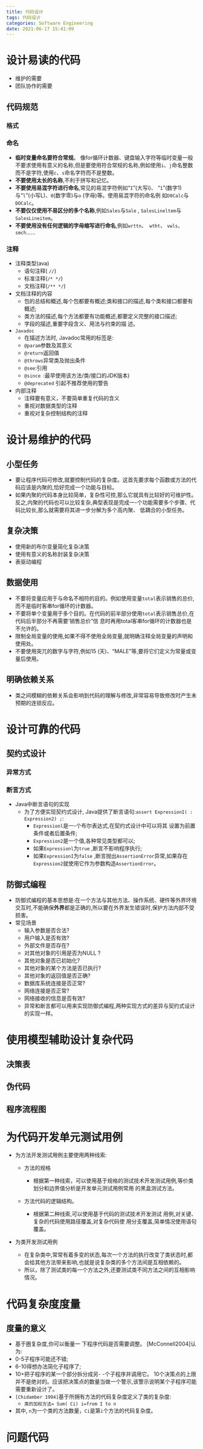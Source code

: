 ```yaml
---
title: 代码设计
tags: 代码设计
categories: Software Engineering
date: 2021-06-17 15:41:09
---
```



# 设计易读的代码

* 维护的需要
* 团队协作的需要

<!--more-->

## 代码规范

### 格式

### 命名

* **临时变量命名要符合常规**。 像for循环计数器、键盘输入字符等临时变量一般不要求使用有意义的名称,但是要使用符合常规的名称,例如使用`i`、`j`命名整数而不是字符,使用`c`、`s`命名字符而不是整数。
* **不要使用太长的名称**,不利于拼写和记忆。
* **不要使用易混字符进行命名**,常见的易混字符例如“`I`”(大写i)、 “`1`”(数字1)与“`l`”(小写L)、`0`(数字零)与`o` (字母)等。使用易混字符的命名例
  如`D0Calc`与`DOCalc`。
* **不要仅仅使用不易区分的多个名称**,例如`Sales`与`Sale` , `SalesLineltem`与`SalesLineitem`。
* **不要使用没有任何逻辑的字母缩写进行命名**,例如`wrttn`、` wtht`、 `vwls`、`smch`......

### 注释

* 注释类型(ava)
  * 语句注释( `//`)
  * 标准注释(`/* */`)
  * 文档注释(`/** */`)
* 文档注释的内容
  * 包的总结和概述,每个包都要有概述;类和接口的描述,每个类和接口都要有概述;
  * 类方法的描述,每个方法都要有功能概述,都要定义完整的接口描述;
  * 字段的描述,重要字段含义、用法与约束的描
    述。
* `Javadoc`
  * 在描述方法时, Javadoc常用的标签是:
  * `@param`参数及其意义
  * `@return`返回值
  * `@throws`异常类及抛出条件
  * `@see`:引用
  * `@since `:最早使用该方法/类/接口的JDK版本)
  * `@deprecated` 引起不推荐使用的警告
* 内部注释
  * 注释要有意义，不要简单重复代码的含义
  * 重视对数据类型的注释
  * 重视对复杂控制结构的注释

# 设计易维护的代码

## 小型任务

* 要让程序代码可修改,就要控制代码的复杂度。这首先要求每个函数或方法的代码应该是内聚的,恰好完成一个功能与目标。
* 如果内聚的代码本身比较简单，复杂性可控,那么它就具有比较好的可维护性。反之,内聚的代码也可以比较复杂,典型表现是完成一-个功能需要多个步骤、代码比较长,那么就需要将其进一步分解为多个高内聚、 低耦合的小型任务。

## 复杂决策

* 使用新的布尔变量简化复杂决策
* 使用有意义的名称封装复杂决策
* 表驱动编程

## 数据使用

* 不要将变量应用于与命名不相符的目的。例如使用变量`total`表示销售的总价,而不是临时客串for循环的计数器。
* 不要将单个变量用于多个目的。在代码的前半部分使用`total`表示销售总价,在代码后半部分不再需要‘销售总价”信
  息时再用total客串for循环的计数器也是不允许的。
* 限制全局变量的使用,如果不得不使用全局变量,就明确注释全局变量的声明和使用处。
* 不要使用突兀的数字与字符,例如15 (天)、“MALE”等,要将它们定义为常量或变量后使用。

## 明确依赖关系

* 类之间模糊的依赖关系会影响到代码的理解与修改,非常容易导致修改时产生未预期的连锁反应。

# 设计可靠的代码

## 契约式设计

### 异常方式

### 断言方式

* Java中断言语句的实现
  * 为了方便实现契约式设计, Java提供了断言语句:`assert
    ExpressionI( : Expression2) ;`:
    * `Expressionl`是一-个布尔表达式,在契约式设计中可以将其
      设置为前置条件或者后置条件;
    * `Expression2`是一个值,各种常见类型都可以;
    * 如果`Expressionl`为`true` ,断言不影响程序执行;
    * 如果`ExpressionI`为`false` ,断言抛出`AssertionError`异常,如果存在`Expression2`就使用它作为参数构造`AssertionError`。

## 防御式编程

* 防御式编程的基本思想是:在一个方法与其他方法、操作系统、硬件等外界环境交互时,不能确保**外界**都是正确的,所以要在外界发生错误时,保护方法内部不受损害。
* 常见场景
  * 输入参数是否合法?
  * 用户输入是否有效?
  * 外部文件是否存在?
  * 对其他对象的引用是否为NULL ?
  * 其他对象是否已初始化?
  * 其他对象的某个方法是否已执行?
  * 其他对象的返回值是否正确?
  * 数据库系统连接是否正常?
  * 网络连接是否正常?
  * 网络接收的信息是否有效?
  * 异常和断言都可以用来实现防御式编程,两种实现方式的差异与契约式设计的实现一样。

# 使用模型辅助设计复杂代码

## 决策表

## 伪代码

## 程序流程图

# 为代码开发单元测试用例

* 为方法开发测试用例主要使用两种线索:

  * 方法的规格
    * 根据第一种线索，可以使用基于规格的测试技术开发测试用例,等价类划分和边界值分析是开发单元测试用例常用
      的黑盒测试方法。

  * 方法代码的逻辑结构。
    * 根据第二种线索,可以使用基于代码的测试技术开发测试
      用例,对关键、复杂的代码使用路径覆盖,对复杂代码使
      用分支覆盖,简单情况使用语句覆盖。

* 为类开发测试用例

  * 在复杂类中,常常有着多变的状态,每次一个方法的执行改变了类状态时,都会给其他方法带来影响,也就是说复杂类的多个方法间是互相依赖的。
  * 所以，除了测试类的每一个方法之外,还要测试类不同方法之间的互相影响情况。

# 代码复杂度度量

## 度量的意义

* 基于圈复杂度,你可以衡量一 下程序代码是否需要调整。
  [McConnell2004]认为:
* 0-5子程序可能还不错;
* 6-10得想办法简化子程序了;
* 10+把子程序的某一个部分拆分成另- -个子程序并调用它。 10个决策点的上限并不是绝对的。应该把决策点的数量当做一个警示,该警示说明某个子程序可能需要重新设计了。
* `[Chidamber 1994]`基于所拥有方法的代码复杂度定义了类的复杂度:
  * `类的加权方法= Sum( Ci) i=from I to n`
* 其中, `n`为一个类的方法数量，`Ci`是第`i`个方法的代码复杂度。

# 问题代码


